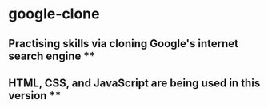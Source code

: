 # google-clone
## Practising skills via cloning Google's internet search engine **
## HTML, CSS, and JavaScript are being used in this version **
